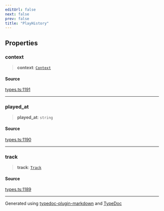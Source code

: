 ```yaml
---
editUrl: false
next: false
prev: false
title: "PlayHistory"
---
```


## Properties

### context

> **context**: [`Context`](/api/interfaces/context/)

#### Source

[types.ts:1191](https://github.com/fostertheweb/spotify-web-sdk/blob/e412602/src/types.ts#L1191)

***

### played\_at

> **played\_at**: `string`

#### Source

[types.ts:1190](https://github.com/fostertheweb/spotify-web-sdk/blob/e412602/src/types.ts#L1190)

***

### track

> **track**: [`Track`](/api/interfaces/track/)

#### Source

[types.ts:1189](https://github.com/fostertheweb/spotify-web-sdk/blob/e412602/src/types.ts#L1189)

***

Generated using [typedoc-plugin-markdown](https://www.npmjs.com/package/typedoc-plugin-markdown) and [TypeDoc](https://typedoc.org/)
